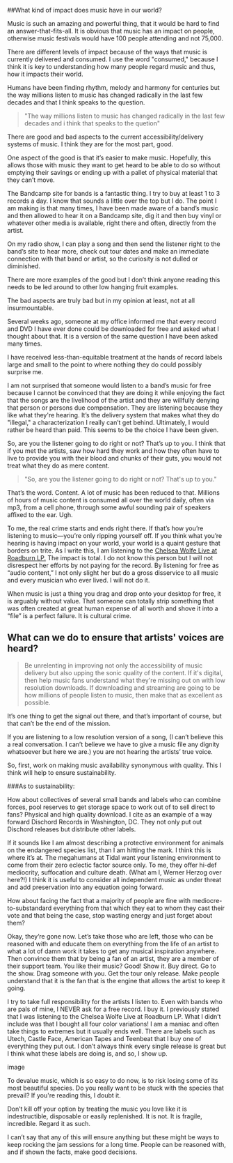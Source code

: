 ##What kind of impact does music have in our world?

Music is such an amazing and powerful thing, that it would be hard to find an answer-that-fits-all. It is obvious that music has an impact on people, otherwise music festivals would have 100 people attending and not 75,000.

There are different levels of impact because of the ways that music is currently delivered and consumed. I use the word "consumed," because I think it is key to understanding how many people regard music and thus, how it impacts their world.

Humans have been finding rhythm, melody and harmony for centuries but the way millions listen to music has changed radically in the last few decades and that I think speaks to the question.

>"The way millions listen to music has changed radically in the last few decades and i think that speaks to the quetion"

There are good and bad aspects to the current accessibility/delivery systems of music. I think they are for the most part, good.

One aspect of the good is that it’s easier to make music. Hopefully, this allows those with music they want to get heard to be able to do so without emptying their savings or ending up with a pallet of physical material that they can’t move.

The Bandcamp site for bands is a fantastic thing. I try to buy at least 1 to 3 records a day. I know that sounds a little over the top but I do. The point I am making is that many times, I have been made aware of a band’s music and then allowed to hear it on a Bandcamp site, dig it and then buy vinyl or whatever other media is available, right there and often, directly from the artist.

On my radio show, I can play a song and then send the listener right to the band’s site to hear more, check out tour dates and make an immediate connection with that band or artist, so the curiosity is not dulled or diminished.

There are more examples of the good but I don’t think anyone reading this needs to be led around to other low hanging fruit examples.

The bad aspects are truly bad but in my opinion at least, not at all insurmountable.

Several weeks ago, someone at my office informed me that every record and DVD I have ever done could be downloaded for free and asked what I thought about that. It is a version of the same question I have been asked many times.

I have received less-than-equitable treatment at the hands of record labels large and small to the point to where nothing they do could possibly surprise me.

I am not surprised that someone would listen to a band’s music for free because I cannot be convinced that they are doing it while enjoying the fact that the songs are the livelihood of the artist and they are willfully denying that person or persons due compensation. They are listening because they like what they're hearing. It’s the delivery system that makes what they do "illegal," a characterization I really can’t get behind. Ultimately, I would rather be heard than paid. This seems to be the choice I have been given.

So, are you the listener going to do right or not? That’s up to you. I think that if you met the artists, saw how hard they work and how they often have to live to provide you with their blood and chunks of their guts, you would not treat what they do as mere content.

>"So, are you the listener going to do right or not? That's up to you."

That’s the word. Content. A lot of music has been reduced to that. Millions of hours of music content is consumed all over the world daily, often via mp3, from a cell phone, through some awful sounding pair of speakers affixed to the ear. Ugh.

To me, the real crime starts and ends right there. If that’s how you’re listening to music—you’re only ripping yourself off. If you think what you’re hearing is having impact on your world, your world is a quaint gesture that borders on trite. As I write this, I am listening to the [Chelsea Wolfe Live at Roadburn LP.](http://www.chelseawolfe.net/) The impact is total. I do not know this person but I will not disrespect her efforts by not paying for the record. By listening for free as “audio content,” I not only slight her but do a gross disservice to all music and every musician who ever lived. I will not do it.

When music is just a thing you drag and drop onto your desktop for free, it is arguably without value. That someone can totally strip something that was often created at great human expense of all worth and shove it into a “file” is a perfect failure. It is cultural crime.

## What can we do to ensure that artists' voices are heard?

>Be unrelenting in improving not only the accessibility of music delivery but also upping the sonic quality of the content. If it's digital, then help music fans understand what they're missing out on with low resolution downloads. If downloading and streaming are going to be how millions of people listen to music, then make that as excellent as possible.

It’s one thing to get the signal out there, and that’s important of course, but that can’t be the end of the mission.

If you are listening to a low resolution version of a song, (I can’t believe this a real conversation. I can’t believe we have to give a music file any dignity whatsoever but here we are.) you are not hearing the artists’ true voice.

So, first, work on making music availability synonymous with quality. This I think will help to ensure sustainability.

###As to sustainability:

How about collectives of several small bands and labels who can combine forces, pool reserves to get storage space to work out of to sell direct to fans? Physical and high quality download. I cite as an example of a way forward Dischord Records in Washington, DC. They not only put out Dischord releases but distribute other labels.

If it sounds like I am almost describing a protective environment for animals on the endangered species list, than I am hitting the mark. I think this is where it’s at. The megahumans at Tidal want your listening environment to come from their zero eclectic factor source only. To me, they offer hi-def mediocrity, suffocation and culture death. (What am I, Werner Herzog over here?!) I think it is useful to consider all independent music as under threat and add preservation into any equation going forward.

How about facing the fact that a majority of people are fine with mediocre-to-substandard everything from that which they eat to whom they cast their vote and that being the case, stop wasting energy and just forget about them?

Okay, they’re gone now. Let’s take those who are left, those who can be reasoned with and educate them on everything from the life of an artist to what a lot of damn work it takes to get any musical inspiration anywhere. Then convince them that by being a fan of an artist, they are a member of their support team. You like their music? Good! Show it. Buy direct. Go to the show. Drag someone with you. Get the tour only release. Make people understand that it is the fan that is the engine that allows the artist to keep it going.

I try to take full responsibility for the artists I listen to. Even with bands who are pals of mine, I NEVER ask for a free record. I buy it. I previously stated that I was listening to the Chelsea Wolfe Live at Roadburn LP. What I didn’t include was that I bought all four color variations! I am a maniac and often take things to extremes but it usually ends well. There are labels such as Utech, Castle Face, American Tapes and Teenbeat that I buy one of everything they put out. I don’t always think every single release is great but I think what these labels are doing is, and so, I show up.

image

To devalue music, which is so easy to do now, is to risk losing some of its most beautiful species. Do you really want to be stuck with the species that prevail? If you're reading this, I doubt it.

Don’t kill off your option by treating the music you love like it is indestructible, disposable or easily replenished. It is not. It is fragile, incredible. Regard it as such.

I can’t say that any of this will ensure anything but these might be ways to keep rocking the jam sessions for a long time. People can be reasoned with, and if shown the facts, make good decisions.
